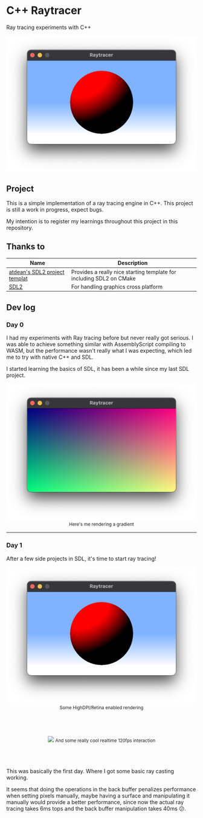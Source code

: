 # C++ Raytracer
Ray tracing experiments with C++

<center>
    <img src=".github/day1.png">
</center>

## Project
This is a simple implementation of a ray tracing engine in C++. This project is still a work in progress, expect bugs.

My intention is to register my learnings throughout this project in this repository.

## Thanks to
| Name | Description |
| -- | -- |
| [atdean's SDL2 project templat](https://github.com/atdean/sdl2-cpp-project-template) | Provides a really nice starting template for including SDL2 on CMake |
| [SDL2](https://www.libsdl.org/) | For handling graphics cross platform |

## Dev log
### Day 0
I had my experiments with Ray tracing before but never really got serious. I was able to achieve something similar with AssemblyScript compiling to WASM, but the performance wasn't really what I was expecting, which led me to try with native C++ and SDL.

I started learning the basics of SDL, it has been a while since my last SDL project.
<center>
    <img src=".github/day0.png">
    <small>Here's me rendering a gradient</small>
</center>

---
### Day 1
After a few side projects in SDL, it's time to start ray tracing!

<center>
    <img src=".github/day1.png">
    <small>Some HighDPI/Retina enabled rendering</small>
<center>
</center>
    <br><br><br><br>
    <img src=".github/day1.gif">
    <small>And some really cool realtime 120fps interaction</small>
    <br><br><br><br>
</center>

This was basically the first day. Where I got some basic ray casting working.

It seems that doing the operations in the back buffer penalizes performance when setting pixels manually, maybe having a surface and manipulating it manually would provide a better performance, since now the actual ray tracing takes 6ms tops and the back buffer manipulation takes 40ms 😕.